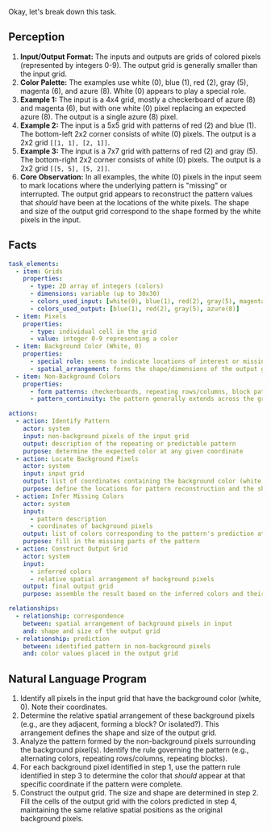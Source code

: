 Okay, let's break down this task.

## Perception

1.  **Input/Output Format:** The inputs and outputs are grids of colored pixels (represented by integers 0-9). The output grid is generally smaller than the input grid.
2.  **Color Palette:** The examples use white (0), blue (1), red (2), gray (5), magenta (6), and azure (8). White (0) appears to play a special role.
3.  **Example 1:** The input is a 4x4 grid, mostly a checkerboard of azure (8) and magenta (6), but with one white (0) pixel replacing an expected azure (8). The output is a single azure (8) pixel.
4.  **Example 2:** The input is a 5x5 grid with patterns of red (2) and blue (1). The bottom-left 2x2 corner consists of white (0) pixels. The output is a 2x2 grid `[[1, 1], [2, 1]]`.
5.  **Example 3:** The input is a 7x7 grid with patterns of red (2) and gray (5). The bottom-right 2x2 corner consists of white (0) pixels. The output is a 2x2 grid `[[5, 5], [5, 2]]`.
6.  **Core Observation:** In all examples, the white (0) pixels in the input seem to mark locations where the underlying pattern is "missing" or interrupted. The output grid appears to reconstruct the pattern values that *should* have been at the locations of the white pixels. The shape and size of the output grid correspond to the shape formed by the white pixels in the input.

## Facts


```yaml
task_elements:
  - item: Grids
    properties:
      - type: 2D array of integers (colors)
      - dimensions: variable (up to 30x30)
      - colors_used_input: [white(0), blue(1), red(2), gray(5), magenta(6), azure(8)]
      - colors_used_output: [blue(1), red(2), gray(5), azure(8)]
  - item: Pixels
    properties:
      - type: individual cell in the grid
      - value: integer 0-9 representing a color
  - item: Background Color (White, 0)
    properties:
      - special role: seems to indicate locations of interest or missing information
      - spatial_arrangement: forms the shape/dimensions of the output grid (single pixel in ex1, 2x2 block in ex2 & ex3)
  - item: Non-Background Colors
    properties:
      - form patterns: checkerboards, repeating rows/columns, block patterns
      - pattern_continuity: the pattern generally extends across the grid but is interrupted by the background color pixels

actions:
  - action: Identify Pattern
    actor: system
    input: non-background pixels of the input grid
    output: description of the repeating or predictable pattern
    purpose: determine the expected color at any given coordinate
  - action: Locate Background Pixels
    actor: system
    input: input grid
    output: list of coordinates containing the background color (white, 0)
    purpose: define the locations for pattern reconstruction and the shape of the output
  - action: Infer Missing Colors
    actor: system
    input: 
      - pattern description
      - coordinates of background pixels
    output: list of colors corresponding to the pattern's prediction at each background pixel coordinate
    purpose: fill in the missing parts of the pattern
  - action: Construct Output Grid
    actor: system
    input:
      - inferred colors
      - relative spatial arrangement of background pixels
    output: final output grid
    purpose: assemble the result based on the inferred colors and their original positions relative to each other

relationships:
  - relationship: correspondence
    between: spatial arrangement of background pixels in input
    and: shape and size of the output grid
  - relationship: prediction
    between: identified pattern in non-background pixels
    and: color values placed in the output grid
```


## Natural Language Program

1.  Identify all pixels in the input grid that have the background color (white, 0). Note their coordinates.
2.  Determine the relative spatial arrangement of these background pixels (e.g., are they adjacent, forming a block? Or isolated?). This arrangement defines the shape and size of the output grid.
3.  Analyze the pattern formed by the non-background pixels surrounding the background pixel(s). Identify the rule governing the pattern (e.g., alternating colors, repeating rows/columns, repeating blocks).
4.  For each background pixel identified in step 1, use the pattern rule identified in step 3 to determine the color that *should* appear at that specific coordinate if the pattern were complete.
5.  Construct the output grid. The size and shape are determined in step 2. Fill the cells of the output grid with the colors predicted in step 4, maintaining the same relative spatial positions as the original background pixels.